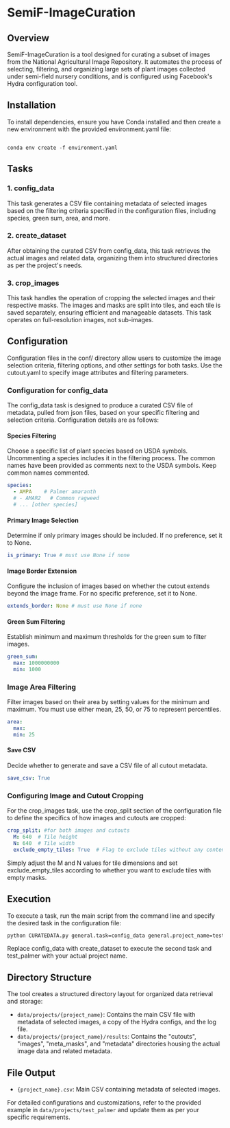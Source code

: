 # SemiF-ImageCuration

## Overview

SemiF-ImageCuration is a tool designed for curating a subset of images from the National Agricultural Image Repository. It automates the process of selecting, filtering, and organizing large sets of plant images collected under semi-field nursery conditions, and is configured using Facebook's Hydra configuration tool.


## Installation

To install dependencies, ensure you have Conda installed and then create a new environment with the provided environment.yaml file:

```shell

conda env create -f environment.yaml
```


## Tasks
### 1. config_data

This task generates a CSV file containing metadata of selected images based on the filtering criteria specified in the configuration files, including species, green sum, area, and more.

### 2. create_dataset

After obtaining the curated CSV from config_data, this task retrieves the actual images and related data, organizing them into structured directories as per the project's needs.

### 3. crop_images

This task handles the operation of cropping the selected images and their respective masks. The images and masks are split into tiles, and each tile is saved separately, ensuring efficient and manageable datasets. This task operates on full-resolution images, not sub-images.

## Configuration

Configuration files in the conf/ directory allow users to customize the image selection criteria, filtering options, and other settings for both tasks. Use the cutout.yaml to specify image attributes and filtering parameters.

### Configuration for config_data

The config_data task is designed to produce a curated CSV file of metadata, pulled from json files, based on your specific filtering and selection criteria. Configuration details are as follows:

#### Species Filtering

Choose a specific list of plant species based on USDA symbols. Uncommenting a species includes it in the filtering process. The common names have been provided as comments next to the USDA symbols. Keep common names commented.

```yaml
species: 
  - AMPA    # Palmer amaranth
  # - AMAR2   # Common ragweed
  # ... [other species]
```

#### Primary Image Selection

Determine if only primary images should be included. If no preference, set it to None.
```yaml
is_primary: True # must use None if none
```

#### Image Border Extension

Configure the inclusion of images based on whether the cutout extends beyond the image frame. For no specific preference, set it to None.

```yaml
extends_border: None # must use None if none
```
#### Green Sum Filtering

Establish minimum and maximum thresholds for the green sum to filter images.

```yaml
green_sum:
  max: 1000000000
  min: 1000
```

### Image Area Filtering

Filter images based on their area by setting values for the minimum and maximum. You must use either mean, 25, 50, or 75 to represent percentiles.

```yaml
area: 
  max: 
  min: 25
```

#### Save CSV

Decide whether to generate and save a CSV file of all cutout metadata.

```yaml
save_csv: True 
```

### Configuring Image and Cutout Cropping

For the crop_images task, use the crop_split section of the configuration file to define the specifics of how images and cutouts are cropped:

```yaml
crop_split: #for both images and cutouts
  M: 640  # Tile height
  N: 640  # Tile width
  exclude_empty_tiles: True  # Flag to exclude tiles without any content
```
Simply adjust the M and N values for tile dimensions and set exclude_empty_tiles according to whether you want to exclude tiles with empty masks.

## Execution

To execute a task, run the main script from the command line and specify the desired task in the configuration file:

```bash
python CURATEDATA.py general.task=config_data general.project_name=test_palmer
```

Replace config_data with create_dataset to execute the second task and test_palmer with your actual project name.

## Directory Structure

The tool creates a structured directory layout for organized data retrieval and storage:

* `data/projects/{project_name}`: Contains the main CSV file with metadata of selected images, a copy of the Hydra configs, and the log file.
* `data/projects/{project_name}/results`: Contains the "cutouts", "images", "meta_masks", and "metadata" directories housing the actual image data and related metadata.

## File Output

* `{project_name}.csv`: Main CSV containing metadata of selected images.

For detailed configurations and customizations, refer to the provided example in `data/projects/test_palmer` and update them as per your specific requirements.